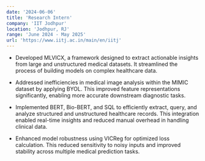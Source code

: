 ```yaml
---
date: '2024-06-06'
title: 'Research Intern'
company: 'IIT Jodhpur'
location: 'Jodhpur, RJ'
range: 'June 2024 - May 2025'
url: 'https://www.iitj.ac.in/main/en/iitj'
---
```


- Developed MLVICX, a framework designed to extract actionable insights from large and unstructured medical datasets. It streamlined the process of building models on complex healthcare data.

- Addressed inefficiencies in medical image analysis within the MIMIC dataset by applying BYOL. This improved feature representations significantly, enabling more accurate downstream diagnostic tasks.

- Implemented BERT, Bio-BERT, and SQL to efficiently extract, query, and analyze structured and unstructured healthcare records. This integration enabled real-time insights and reduced manual overhead in handling clinical data.

- Enhanced model robustness using VICReg for optimized loss calculation. This reduced sensitivity to noisy inputs and improved stability across multiple medical prediction tasks.
